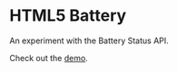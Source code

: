 # HTML5 Battery
An experiment with the Battery Status API.

Check out the [demo](http://pstadler.github.com/html5-battery).